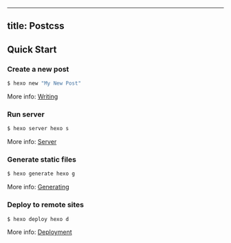 
---
title: Postcss
---

## Quick Start

### Create a new post

``` bash
$ hexo new "My New Post"
```

More info: [Writing](https://hexo.io/docs/writing.html)

### Run server

``` bash
$ hexo server hexo s
```

More info: [Server](https://hexo.io/docs/server.html)

### Generate static files

``` bash
$ hexo generate hexo g
```

More info: [Generating](https://hexo.io/docs/generating.html)

### Deploy to remote sites

``` bash
$ hexo deploy hexo d
```

More info: [Deployment](https://hexo.io/docs/deployment.html)
